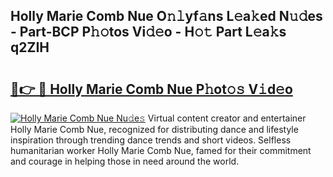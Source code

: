 ## Holly Marie Comb Nue O𝚗𝚕yf𝚊ns L𝚎a𝚔ed N𝚞𝚍es - Part-BCP P𝚑𝚘tos Vi𝚍𝚎o - H𝚘𝚝 Part L𝚎a𝚔s q2ZIH

# <h2><a href="http://kf8w374.oniu.top/?m=Holly+Marie+Comb+Nue">🔗👉 🔴 Holly Marie Comb Nue P𝚑ot𝚘𝚜 V𝚒d𝚎o</a></h2>

[![Holly Marie Comb Nue Nu𝚍e𝚜](https://i.imgur.com/0qMVB7G.gif)](http://kf8w374.oniu.top/?m=Holly+Marie+Comb+Nue)
Virtual content creator and entertainer Holly Marie Comb Nue, recognized for distributing dance and lifestyle inspiration through trending dance trends and short videos. Selfless humanitarian worker Holly Marie Comb Nue, famed for their commitment and courage in helping those in need around the world.  
